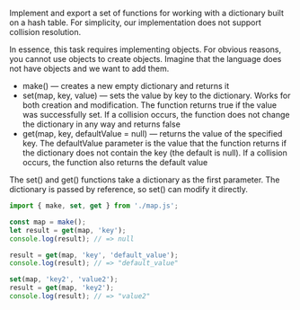 Implement and export a set of functions for working with a dictionary built on a hash table. For simplicity, our implementation does not support collision resolution.

In essence, this task requires implementing objects. For obvious reasons, you cannot use objects to create objects. Imagine that the language does not have objects and we want to add them.

- make() — creates a new empty dictionary and returns it
- set(map, key, value) — sets the value by key to the dictionary. Works for both creation and modification. The function returns true if the value was successfully set. If a collision occurs, the function does not change the dictionary in any way and returns false
- get(map, key, defaultValue = null) — returns the value of the specified key. The defaultValue parameter is the value that the function returns if the dictionary does not contain the key (the default is null). If a collision occurs, the function also returns the default value

The set() and get() functions take a dictionary as the first parameter. The dictionary is passed by reference, so set() can modify it directly.

```javascript
import { make, set, get } from './map.js';

const map = make();
let result = get(map, 'key');
console.log(result); // => null

result = get(map, 'key', 'default_value');
console.log(result); // => "default_value"

set(map, 'key2', 'value2');
result = get(map, 'key2');
console.log(result); // => "value2"
```

